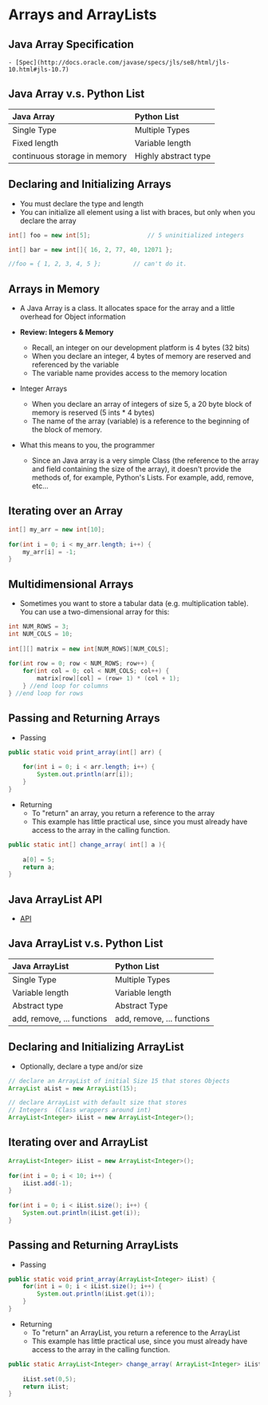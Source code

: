 # Arrays and ArrayLists

## Java Array Specification
    - [Spec](http://docs.oracle.com/javase/specs/jls/se8/html/jls-10.html#jls-10.7)

## Java Array v.s. Python List

| Java Array | Python List |
| :---- | :---- |
| Single Type | Multiple Types |
| Fixed length | Variable length |
| continuous storage in memory | Highly abstract type |

## Declaring and Initializing Arrays

- You must declare the type and length
- You can initialize all element using a list with braces, but only when you declare the array

```java
int[] foo = new int[5];                // 5 uninitialized integers

int[] bar = new int[]{ 16, 2, 77, 40, 12071 };

//foo = { 1, 2, 3, 4, 5 };         // can't do it.
```

## Arrays in Memory

- A Java Array is a class. It allocates space for the array and a little overhead for Object information
- **Review: Integers & Memory**
    - Recall, an integer on our development platform is 4 bytes (32 bits)
    - When you declare an integer, 4 bytes of memory are reserved and referenced by the variable
    - The variable name provides access to the memory location

- Integer Arrays
    - When you declare an array of integers of size 5, a 20 byte block of memory is reserved (5 ints * 4 bytes) 
    - The name of the array (variable) is a reference to the beginning of the block of memory.
- What this means to you, the programmer
    - Since an Java array is a very simple Class (the reference to the array and field containing the size of the array), it doesn't provide the methods of, for example, Python's Lists.  For example, add, remove, etc...

## Iterating over an Array

```java
int[] my_arr = new int[10];
    
for(int i = 0; i < my_arr.length; i++) {
    my_arr[i] = -1;
}
```

## Multidimensional Arrays

- Sometimes you want to store a tabular data (e.g. multiplication table).  You can use a two-dimensional array for this:

```java
int NUM_ROWS = 3;
int NUM_COLS = 10;
    
int[][] matrix = new int[NUM_ROWS][NUM_COLS];
    
for(int row = 0; row < NUM_ROWS; row++) {
    for(int col = 0; col < NUM_COLS; col++) {
        matrix[row][col] = (row+ 1) * (col + 1);
    } //end loop for columns
} //end loop for rows
```

## Passing and Returning Arrays

- Passing 

```java
public static void print_array(int[] arr) {
    
    for(int i = 0; i < arr.length; i++) {
        System.out.println(arr[i]);
    }
}
```

- Returning
    - To "return" an array, you return a reference to the array
     - This example has little practical use, since you must already have access to the array in the calling function.

```java
public static int[] change_array( int[] a ){
	
    a[0] = 5;
    return a;
}
```

## Java ArrayList API

- [API](http://docs.oracle.com/javase/8/docs/api/java/util/ArrayList.html)

## Java ArrayList v.s. Python List

| Java ArrayList | Python List |
| :---- | :---- |
| Single Type | Multiple Types
| Variable length | Variable length |
| Abstract type | Abstract Type |
| add, remove, ... functions | add, remove, ... functions |


## Declaring and Initializing ArrayList

- Optionally, declare a type and/or size

```java
// declare an ArrayList of initial Size 15 that stores Objects
ArrayList aList = new ArrayList(15);

// declare ArrayList with default size that stores 
// Integers  (Class wrappers around int)
ArrayList<Integer> iList = new ArrayList<Integer>();
```
## Iterating over and ArrayList

```java
ArrayList<Integer> iList = new ArrayList<Integer>();
                
for(int i = 0; i < 10; i++) {
    iList.add(-1);
}
    
for(int i = 0; i < iList.size(); i++) {
    System.out.println(iList.get(i));
}
```

## Passing and Returning ArrayLists

- Passing

```java
public static void print_array(ArrayList<Integer> iList) {
    for(int i = 0; i < iList.size(); i++) {
        System.out.println(iList.get(i));
    }
}
```

- Returning
    - To "return" an ArrayList, you return a reference to the ArrayList
     - This example has little practical use, since you must already have access to the array in the calling function.

```java
public static ArrayList<Integer> change_array( ArrayList<Integer> iList){
	
    iList.set(0,5);
    return iList;
}
```